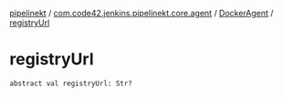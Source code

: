 [pipelinekt](../../index.md) / [com.code42.jenkins.pipelinekt.core.agent](../index.md) / [DockerAgent](index.md) / [registryUrl](./registry-url.md)

# registryUrl

`abstract val registryUrl: Str?`